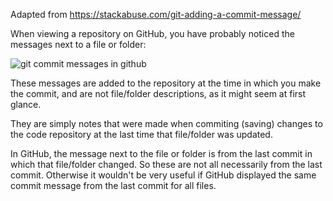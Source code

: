 Adapted from https://stackabuse.com/git-adding-a-commit-message/

When viewing a repository on GitHub, you have probably noticed the messages next to a file or folder:

![git commit messages in github](https://stackabuse.s3.amazonaws.com/media/git-adding-commit-message-1.png)


These messages are added to the repository at the time in which you make the commit, and are not file/folder descriptions, as it might seem at first glance. 

They are simply notes that were made when commiting (saving) changes to the code repository at the last time that file/folder was updated.

In GitHub, the message next to the file or folder is from the last commit in which that file/folder changed. So these are not all necessarily from the last commit. Otherwise it wouldn't be very useful if GitHub displayed the same commit message from the last commit for all files.
